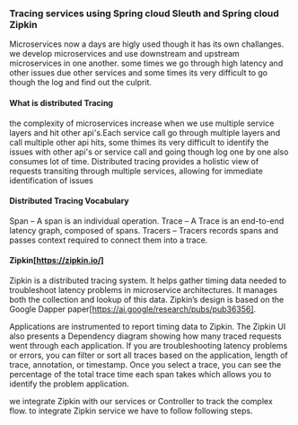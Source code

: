 ### Tracing services using Spring cloud Sleuth and Spring cloud Zipkin

Microservices now a days are higly used though it has its own challanges. we develop microservices and use downstream and upstream microservices in one another. some times we go through high latency and other issues due other services and some times its very difficult to go though the log and find out the culprit.

#### What is distributed Tracing

the complexity of microservices increase when we use multiple service layers and hit other api's.Each service call go through multiple layers and call multiple other api hits, some thimes its very difficult to identify the issues with other api's or service call and going though log one by one also consumes lot of time.
Distributed tracing provides a holistic view of requests transiting through multiple services, allowing for immediate identification of issues


#### Distributed Tracing Vocabulary
Span – A span is an individual operation.
Trace – A Trace is an end-to-end latency graph, composed of spans.
Tracers – Tracers records spans and passes context required to connect them into a trace.


#### Zipkin[https://zipkin.io/]
Zipkin is a distributed tracing system. It helps gather timing data needed to troubleshoot latency problems in microservice architectures. It manages both the collection and lookup of this data. Zipkin’s design is based on the Google Dapper paper[https://ai.google/research/pubs/pub36356].

Applications are instrumented to report timing data to Zipkin. The Zipkin UI also presents a Dependency diagram showing how many traced requests went through each application. If you are troubleshooting latency problems or errors, you can filter or sort all traces based on the application, length of trace, annotation, or timestamp. Once you select a trace, you can see the percentage of the total trace time each span takes which allows you to identify the problem application.


we integrate Zipkin with our services or Controller to track the complex flow. to integrate Zipkin service we have to follow following steps.


